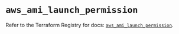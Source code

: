 # `aws_ami_launch_permission`

Refer to the Terraform Registry for docs: [`aws_ami_launch_permission`](https://registry.terraform.io/providers/hashicorp/aws/5.75.0/docs/resources/ami_launch_permission).
